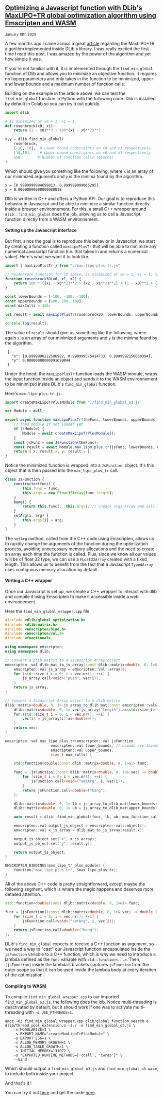 ## [Optimizing a Javascript function with DLib's MaxLIPO+TR global optimization algorithm using Emscripten and WASM]()
<sub>January 18th 2025 </sub>
<br>

A few months ago I came across a great [article](https://blog.dlib.net/2017/12/a-global-optimization-algorithm-worth.html) regarding the MaxLIPO+TR algorithm implemented inside DLib's library. I was really excited the first time I read this post. I was amazed by the power of the algorithm and yet how simple it was.

If you're not familiar with it, it is implemented through the ```find_min_global``` function of Dlib and allows you to minimize an objective function. It requires no hyperparameters and only takes in the function to be minimized, upper and lower bounds and a maximum number of function calls.

Building on the example in the article above, we can test the ```find_min_global``` function in Python with the following code. Dlib is installed by default in Colab so you can try it out quickly.

```python
import dlib

# Is minimized at x0 = 1, x1 = 1
def rosenbrock(x0, x1): 
    return (1 - x0)**2 + 100*(x1 - x0**2)**2

x,y = dlib.find_min_global(
    rosenbrock, 
    [-10,-10],  # Lower bound constraints on x0 and x1 respectively
    [10,10],    # Upper bound constraints on x0 and x1 respectively
    150        # Number of function calls (epochs)
)
```

Which should give you something like the following, where ```x``` is an array of our minimized arguments and ```y``` is the minima found by the algorithm.
­­­
```
x = [0.9999999994699013, 0.999999999065295]
y = 0.00000000000000000018
```

Dlib is written in C++ and offers a Python API. Our goal is to reproduce this behavior in Javascript and be able to minimize a similar function directly inside a browser environnement. For this, a small C++ wrapper around ```dlib::find_min_global``` does the job, allowing us to call a Javascript function directly from a WASM environnement.

#### Setting up the Javascript interface

But first, since the goal is to reproduce this behavior in Javascript, we start by creating a function called ```maxLipoPlusTr``` that will be able to minimize any numerical Javascript function (i.e. that takes in and returns a numerical value). Here's what we want it to look like.

```js
import { maxLipoPlusTr } from "./max-lipo-plus-tr.js"

// Rosenbrock function for 3D space, is minimized at x0 = 1, x1 = 1, x2 = 1
function rosenbrock3D(x0, x1, x2) {
    return 100 * ((x1 - x0**2)**2 + (x2 - x1**2)**2) + (1 - x0)**2 + (1 - x1)**2;
}

const lowerBounds = [-100, -100, -100];
const upperBounds = [100, 100, 100];
const maxCalls = 300;

let result = await maxLipoPlusTr(rosenbrock3D, lowerBounds, upperBounds, maxCalls);

console.log(result);

```

The value of  ```result``` should give us something like the following, where again ```x``` is an array of our minimized arguments and ```y``` is the minima found by the algorithm.

```
 {
   "x": [0.9999998222686982, 0.999999575414733, 0.9999992156860394], 
   "y": 0.00000000000091659844
 }
```

Under the hood, the ```maxLipoPlusTr``` function loads the WASM module, wraps the input function inside an object and sends it to the WASM environnement to be minimized inside DLib's ```find_min_global``` function. 

Here's ```max-lipo-plus-tr.js```.

```js
import createMaxLipoTrPlusModule from './find_min_global_o3.js'

var Module = null;

export async function maxLipoPlusTr(theFunc, lowerBounds, upperBounds, maxCalls) { 
    // load module if not loaded yet
    if (!Module) {
        Module = await createMaxLipoTrPlusModule();
    }
    const jsFunc = new JsFunction(theFunc);
    const result = await Module.max_lipo_plus_tr(jsFunc, lowerBounds, upperBounds, maxCalls);
    return { x: result.x, y: result.y };
}
```

Notice the minimized function is wrapped into a ```JsFunction``` object. It's this object that is then passed into the ```max_lipo_plus_tr``` call.

```js
class JsFunction {
    constructor(func) {
        this.func = func;
        this.args = new Float32Array(func.length);
    }
    bang() {
        return this.func(...this.args); // unpack args Array and call function
    }
    setArg(i, arg) {
        this.args[i] = arg;
    }
}
```

The ```setArg``` method, called from the C++ code using Emscripten, allows us to rapidly change the arguments of the function during the optimization process, avoiding unnecessary memory allocations and the need to create an array each time the function is called. Plus, since we know all our values will be of float 32 type, we can use a ```FLoat32Array``` created with a fixed length. This allows us to benefit from the fact that a Javascript ```TypedArray``` uses contiguous memory allocation by default.

#### Writing a C++ wrapper

Once our Javascript is set up, we create a C++ wrapper to interact with dlib and compile it using Emscripten to make it accessible inside a web environnement.

Here the ```find_min_global_wrapper.cpp``` file.

```cpp
#include <dlib/global_optimization.h>
#include <dlib/matrix.h>
#include <emscripten/bind.h>
#include <emscripten/val.h>
#include <functional>

using namespace emscripten;
using namespace dlib;

// Convert a dlib matrix to a Javascript Array object
emscripten::val dlib_mat_to_js_array(const dlib::matrix<double, 0, 1>& vec) {
    emscripten::val js_array = emscripten::val::array();
    for (std::size_t i = 0; i < vec.nr(); ++i) {
        js_array.call<void>("push", vec(i));
    }
    return js_array;
}

// Convert a Javascript Array object to a dlib matrix
dlib::matrix<double, 0, 1> js_array_to_dlib_mat(const emscripten::val& js_array) {
    dlib::matrix<double, 0, 1> vec(js_array["length"].as<std::size_t>());
    for (std::size_t i = 0; i < vec.nr(); ++i) {
        vec(i) = js_array[i].as<double>();
    }
    return vec;
}

emscripten::val max_lipo_plus_tr(emscripten::val jsFunction,
                     emscripten::val lower_bounds, // bounds are Javascript Arrays
                     emscripten::val upper_bounds,
                     size_t max_calls) {

    std::function<double(const dlib::matrix<double, 0, 1>&)> func;

    func = [jsFunction](const dlib::matrix<double, 0, 1>& vec) -> double {
        for (size_t i = 0; i < vec.nr(); ++i) {
            jsFunction.call<void>("setArg", i, vec(i));
        }
        return jsFunction.call<double>("bang");
    };

    dlib::matrix<double, 0, 1> lb = js_array_to_dlib_mat(lower_bounds);
    dlib::matrix<double, 0, 1> ub = js_array_to_dlib_mat(upper_bounds);

    auto result = dlib::find_min_global(func, lb, ub, max_function_calls(max_calls));

    emscripten::val output_js_object = emscripten::val::object();
    emscripten::val x_js_array = dlib_mat_to_js_array(result.x);

    output_js_object.set("x", x_js_array);
    output_js_object.set("y", result.y);

    return output_js_object;
}

EMSCRIPTEN_BINDINGS(max_lipo_tr_plus_module) {
    function("max_lipo_plus_tr", &max_lipo_plus_tr);
}
```

All of the above C++ code is pretty straightforward, except maybe the following segment, which is where the magic happens and deserves more detailed attention.

```cpp
std::function<double(const dlib::matrix<double, 0, 1>&)> func;

func = [jsFunction](const dlib::matrix<double, 0, 1>& vec) -> double {
    for (size_t i = 0; i < vec.nr(); ++i) {
        jsFunction.call<void>("setArg", i, vec(i));
    }
    return jsFunction.call<double>("bang");
};
```

DLib's ```find_min_global``` expects to receive a C++ function as argument, so we need a way to "cast" our Javascript function encapsulated inside the ```jsFunction``` variable to a C++ function, which is why we need to introduce a lambda defined as the ```func``` variable with ```std::function<...>```. Then, ```[jsFunction]``` inside the lambda’s brackets captures ```jsFunction``` from the outer scope so that it can be used inside the lambda body at every iteration of the optimization.

#### Compiling to WASM

To compile ```find_min_global_wrapper.cpp``` to our imported ```find_min_global_o3.js```, the following does the job. Notice multi-threading is deactivated by default, but it should work if one was to activate multi-threading with ```-s USE_PTHREADS=1```.

```
emcc -O3 find_min_global_wrapper.cpp dlib/global_function_search.o dlib/thread_pool_extension.o -I./ -o find_min_global_o3.js \
    -s MODULARIZE=1 \
    -s EXPORT_NAME="createMaxLipoTrPlusModule" \
    -s EXPORT_ES6=1 \
    -s ALLOW_MEMORY_GROWTH=1 \
    -s ALLOW_TABLE_GROWTH=1 \
    -s INITIAL_MEMORY=131072 \
    -s "EXPORTED_RUNTIME_METHODS=['ccall', 'cwrap']" \
    --bind
```
Which should output a ```find_min_global_o3.js``` and ```find_min_global_o3.wasm```, to include both inside your project.

And that's it !

You can try it out [here](https://dany-demise.github.io/max-lipo-plus-tr-js) and get the code [here](https://github.com/dany-demise/max-lipo-plus-tr-js).




<br>
<br>
